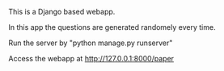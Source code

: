 This is a Django based webapp.

In this app the questions are generated randomely every time.

Run the server by "python manage.py runserver"

Access the webapp at http://127.0.0.1:8000/paper
